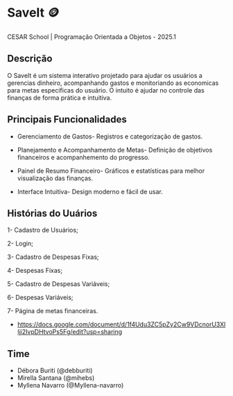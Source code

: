 # SaveIt 🪙

CESAR School | Programação Orientada a Objetos - 2025.1

## Descrição
O SaveIt é um sistema interativo projetado para ajudar os usuários a gerencias dinheiro, acompanhando gastos e monitoriando as economicas para metas especificas do usuário. O intuito é ajudar no controle das finanças de forma prática e intuitiva.

## Principais Funcionalidades

- Gerenciamento de Gastos- Registros e categorização de gastos.

- Planejamento e Acompanhamento de Metas- Definição de objetivos financeiros e acompanhemento do progresso.

- Painel de Resumo Financeiro- Gráficos e estatísticas para melhor visualização das finanças.

- Interface Intuitiva- Design moderno e fácil de usar.

## Histórias do Uuários
1- Cadastro de Usuários;

2- Login;

3- Cadastro de Despesas Fixas;

4- Despesas Fixas;

5- Cadastro de Despesas Variáveis;

6- Despesas Variáveis;

7- Página de metas financeiras.

- https://docs.google.com/document/d/1f4Udu3ZC5pZy2Cw9VDcnorU3Xlljj2IvpDHtvoPs5Fg/edit?usp=sharing


## Time
- Débora Buriti (@debburiti)
- Mirella Santana (@mihebs)
- Myllena Navarro (@Myllena-navarro)
